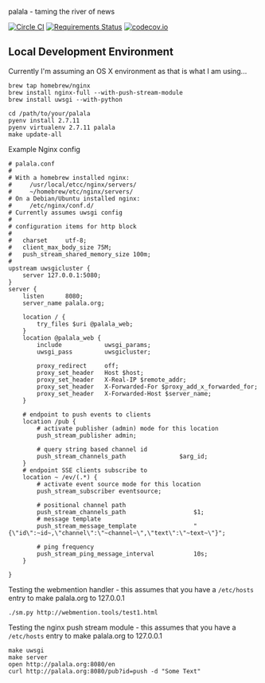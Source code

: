 palala - taming the river of news

[![Circle CI](https://circleci.com/gh/bear/palala.svg?style=svg)](https://circleci.com/gh/bear/palala)
[![Requirements Status](https://requires.io/github/bear/palala/requirements.svg?branch=master)](https://requires.io/github/bear/palala/requirements/?branch=master)
[![codecov.io](https://codecov.io/github/bear/palala/coverage.svg?branch=master)](https://codecov.io/github/bear/palala?branch=master)


## Local Development Environment

Currently I'm assuming an OS X environment as that is what I am using...

```
brew tap homebrew/nginx
brew install nginx-full --with-push-stream-module
brew install uwsgi --with-python

cd /path/to/your/palala
pyenv install 2.7.11
pyenv virtualenv 2.7.11 palala
make update-all
````

Example Nginx config

```
# palala.conf
#
# With a homebrew installed nginx:
#     /usr/local/etcc/nginx/servers/
#     ~/homebrew/etc/nginx/servers/
# On a Debian/Ubuntu installed nginx:
#     /etc/nginx/conf.d/
# Currently assumes uwsgi config
#
# configuration items for http block
#
#   charset     utf-8;
#   client_max_body_size 75M;
#   push_stream_shared_memory_size 100m;
#
upstream uwsgicluster {
    server 127.0.0.1:5080;
}
server {
    listen      8080;
    server_name palala.org;

    location / {
        try_files $uri @palala_web;
    }
    location @palala_web {
        include            uwsgi_params;
        uwsgi_pass         uwsgicluster;

        proxy_redirect     off;
        proxy_set_header   Host $host;
        proxy_set_header   X-Real-IP $remote_addr;
        proxy_set_header   X-Forwarded-For $proxy_add_x_forwarded_for;
        proxy_set_header   X-Forwarded-Host $server_name;
    }

    # endpoint to push events to clients
    location /pub {
        # activate publisher (admin) mode for this location
        push_stream_publisher admin;

        # query string based channel id
        push_stream_channels_path               $arg_id;
    }
    # endpoint SSE clients subscribe to
    location ~ /ev/(.*) {
        # activate event source mode for this location
        push_stream_subscriber eventsource;

        # positional channel path
        push_stream_channels_path                   $1;
        # message template
        push_stream_message_template                "{\"id\":~id~,\"channel\":\"~channel~\",\"text\":\"~text~\"}";

        # ping frequency
        push_stream_ping_message_interval           10s;
    }

}
```

Testing the webmention handler - this assumes that you have a `/etc/hosts` entry to make palala.org to 127.0.0.1

```
./sm.py http://webmention.tools/test1.html
```

Testing the nginx push stream module - this assumes that you have a `/etc/hosts` entry to make palala.org to 127.0.0.1

```
make uwsgi
make server
open http://palala.org:8080/en
curl http://palala.org:8080/pub?id=push -d "Some Text"
```
